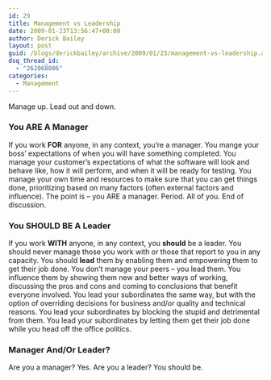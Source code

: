 ```yaml
---
id: 29
title: Management vs Leadership
date: 2009-01-23T13:56:47+00:00
author: Derick Bailey
layout: post
guid: /blogs/derickbailey/archive/2009/01/23/management-vs-leadership.aspx
dsq_thread_id:
  - "262068006"
categories:
  - Management
---
```

</p> 

Manage up. Lead out and down. 

### You ARE A Manager

If you work **FOR** anyone, in any context, you’re a manager. You mange your boss’ expectations of when you will have something completed. You manage your customer’s expectations of what the software will look and behave like, how it will perform, and when it will be ready for testing. You manage your own time and resources to make sure that you can get things done, prioritizing based on many factors (often external factors and influence). The point is – you ARE a manager. Period. All of you. End of discussion. 

### You SHOULD BE A Leader

If you work **WITH** anyone, in any context, you **should** be a leader. You should never manage those you work with or those that report to you in any capacity. You should **lead** them by enabling them and empowering them to get their job done. You don’t manage your peers – you lead them. You influence them by showing them new and better ways of working, discussing the pros and cons and coming to conclusions that benefit everyone involved. You lead your subordinates the same way, but with the option of overriding decisions for business and/or quality and technical reasons. You lead your subordinates by blocking the stupid and detrimental from them. You lead your subordinates by letting them get their job done while you head off the office politics.

### Manager And/Or Leader?

Are you a manager? Yes. Are you a leader? You should be.
